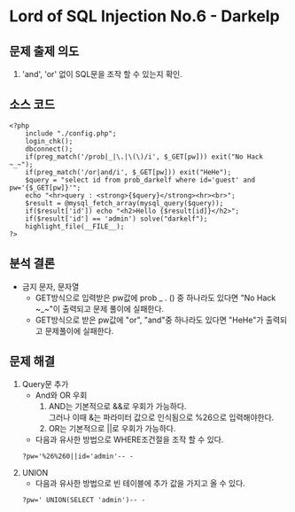 # Lord of SQL Injection No.6 - Darkelp
## 문제 출제 의도
1. 'and', 'or' 없이 SQL문을 조작 할 수 있는지 확인.
## 소스 코드
~~~
<?php 
    include "./config.php"; 
    login_chk(); 
    dbconnect();  
    if(preg_match('/prob|_|\.|\(\)/i', $_GET[pw])) exit("No Hack ~_~"); 
    if(preg_match('/or|and/i', $_GET[pw])) exit("HeHe"); 
    $query = "select id from prob_darkelf where id='guest' and pw='{$_GET[pw]}'"; 
    echo "<hr>query : <strong>{$query}</strong><hr><br>"; 
    $result = @mysql_fetch_array(mysql_query($query)); 
    if($result['id']) echo "<h2>Hello {$result[id]}</h2>"; 
    if($result['id'] == 'admin') solve("darkelf"); 
    highlight_file(__FILE__); 
?>
~~~
## 분석 결론
+ 금지 문자, 문자열
    - GET방식으로 입력받은 pw값에 prob _ . () 중 하나라도 있다면 "No Hack ~_~"이 출력되고 문제 풀이에 실패한다.
    - GET방식으로 받은 pw값에 "or", "and"중 하나라도 있다면 "HeHe"가 출력되고 문제풀이에 실패한다.
## 문제 해결
1. Query문 추가
    - And와 OR 우회
        1. AND는 기본적으로 &&로 우회가 가능하다.  
        그러나 이때 &는 파라미터 값으로 인식됨으로 %26으로 입력해야한다.
        2. OR는 기본적으로 ||로 우회가 가능하다.
    - 다음과 유사한 방법으로 WHERE조건절을 조작 할 수 있다.
    ~~~
    ?pw='%26%260||id='admin'-- -
    ~~~
2. UNION
    - 다음과 유사한 방법으로 빈 테이블에 추가 값을 가지고 올 수 있다.
    ~~~
    ?pw=' UNION(SELECT 'admin')-- -
    ~~~